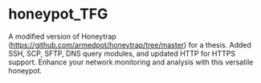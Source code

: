 # honeypot_TFG
A modified version of Honeytrap (https://github.com/armedpot/honeytrap/tree/master) for a thesis. Added SSH, SCP, SFTP, DNS query modules, and updated HTTP for HTTPS support. Enhance your network monitoring and analysis with this versatile honeypot.
